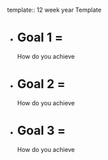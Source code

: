 template:: 12 week year Template

- # Goal  1 =
  How do you achieve

- # Goal  2 =
  How do you achieve

- # Goal  3 =
  How do you achieve
